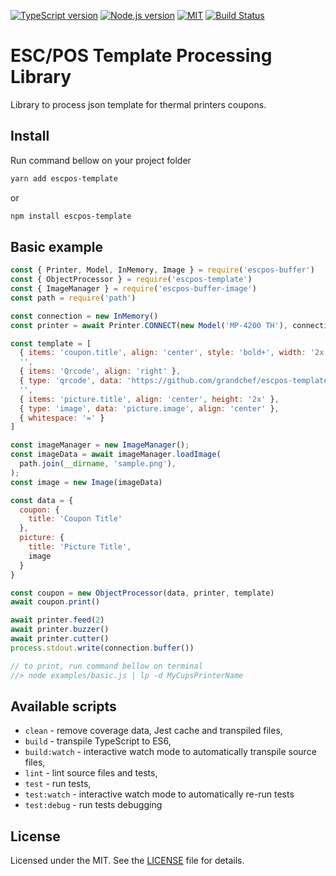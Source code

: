 [![TypeScript version][ts-badge]][typescript-version]
[![Node.js version][nodejs-badge]][nodejs]
[![MIT][license-badge]][license]
[![Build Status][travis-badge]][travis-ci]

# ESC/POS Template Processing Library

Library to process json template for thermal printers coupons.

## Install

Run command bellow on your project folder

```sh
yarn add escpos-template
```

or

```sh
npm install escpos-template
```

## Basic example

```js
const { Printer, Model, InMemory, Image } = require('escpos-buffer')
const { ObjectProcessor } = require('escpos-template')
const { ImageManager } = require('escpos-buffer-image')
const path = require('path')

const connection = new InMemory()
const printer = await Printer.CONNECT(new Model('MP-4200 TH'), connection)

const template = [
  { items: 'coupon.title', align: 'center', style: 'bold+', width: '2x' },
  '',
  { items: 'Qrcode', align: 'right' },
  { type: 'qrcode', data: 'https://github.com/grandchef/escpos-template', align: 'right' },
  '',
  { items: 'picture.title', align: 'center', height: '2x' },
  { type: 'image', data: 'picture.image', align: 'center' },
  { whitespace: '=' }
]

const imageManager = new ImageManager();
const imageData = await imageManager.loadImage(
  path.join(__dirname, 'sample.png'),
);
const image = new Image(imageData)

const data = {
  coupon: {
    title: 'Coupon Title'
  },
  picture: {
    title: 'Picture Title',
    image
  }
}

const coupon = new ObjectProcessor(data, printer, template)
await coupon.print()

await printer.feed(2)
await printer.buzzer()
await printer.cutter()
process.stdout.write(connection.buffer())

// to print, run command bellow on terminal
//> node examples/basic.js | lp -d MyCupsPrinterName
```

## Available scripts

- `clean` - remove coverage data, Jest cache and transpiled files,
- `build` - transpile TypeScript to ES6,
- `build:watch` - interactive watch mode to automatically transpile source files,
- `lint` - lint source files and tests,
- `test` - run tests,
- `test:watch` - interactive watch mode to automatically re-run tests
- `test:debug` - run tests debugging

## License

Licensed under the MIT. See the [LICENSE](https://github.com/grandchef/escpos-template/blob/master/LICENSE) file for details.

[ts-badge]: https://img.shields.io/badge/TypeScript-4.9-blue.svg
[nodejs-badge]: https://img.shields.io/badge/Node.js->=%2010-blue.svg
[nodejs]: https://nodejs.org/dist/latest-v10.x/docs/api/
[travis-badge]: https://travis-ci.org/grandchef/escpos-template.svg?branch=master
[travis-ci]: https://travis-ci.org/grandchef/escpos-template
[typescript]: https://www.typescriptlang.org/
[typescript-version]: https://www.typescriptlang.org/docs/handbook/release-notes/typescript-4-9.html
[license-badge]: https://img.shields.io/badge/license-MIT-blue.svg
[license]: https://github.com/grandchef/escpos-template/blob/master/LICENSE
